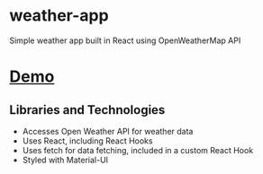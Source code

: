 # weather-app

Simple weather app built in React using OpenWeatherMap API

#

# [Demo](https://i-shakshin.github.io/weather-app/)

<h2>Libraries and Technologies</h2>

- Accesses Open Weather API for weather data<br/>
- Uses React, including React Hooks<br/>
- Uses fetch for data fetching, included in a custom React Hook <br />
- Styled with Material-UI<br/>

